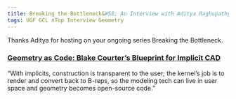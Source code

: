 ```yaml
---
title: Breaking the Bottleneck&#58; An Interview with Aditya Raghupathy
tags: UGF GCL nTop Interview Geometry
---
```


Thanks Aditya for hosting on your ongoing series Breaking the Bottleneck.  

### [Geometry as Code: Blake Courter’s Blueprint for Implicit CAD](https://breakingthebottleneck.substack.com/p/friday-5-blake-courter-co-founder)

“With implicits, construction is transparent to the user; the kernel’s job is to render and convert back to B-reps, so the modeling tech can live in user space and geometry becomes open-source code.”

